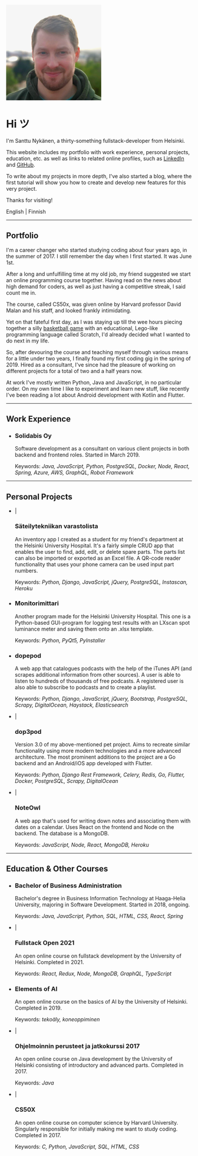 <img src="index.png" alt="Kuva minusta"></img>

# Hi ツ

I'm Santtu Nykänen, a thirty-something fullstack-developer from Helsinki.

This website includes my <nuxt-link to="/portfolio">portfolio</nuxt-link> with work experience, personal projects,
education, etc. as well as links to related online profiles, such as <a href='https://www.linkedin.com/in/santtu-nykanen/'>LinkedIn</a> and 
<a href='https://github.com/cyanidesayonara'>GitHub</a>. 

To write about my projects in more depth, I've also started a <nuxt-link to="/blog">blog</nuxt-link>, where the first 
tutorial will show you how to create and develop new features for this very project.

Thanks for visiting!

<p>
  <nuxt-link to="/portfolio" exact>
    English
  </nuxt-link>
  <span class="pipe"> | </span>
  <nuxt-link to="/portfolio/fi">
    Finnish
  </nuxt-link>
</p>

***

## Portfolio

I'm a career changer who started studying coding about four years ago, in the summer of 2017. I still remember the day
when I first started. It was June 1st.

After a long and unfulfilling time at my old job, my friend suggested we start an online programming course together. Having 
read on the news about high demand for coders, as well as just having a competitive streak, I said count me in.

The course, called CS50x, was given online by Harvard professor David Malan and his staff, and looked frankly intimidating.

Yet on that fateful first day, as I was staying up till the wee hours piecing together a silly
<a href="https://scratch.mit.edu/projects/164378114/">basketball game</a> with an educational, Lego-like programming
language called Scratch, I'd already decided what I wanted to do next in my life.

So, after devouring the course and teaching myself through various means for a little under two years, I finally found my
first coding gig in the spring of 2019. Hired as a consultant, I've since had the pleasure of working on different
projects for a total of two and a half years now.

At work I've mostly written Python, Java and JavaScript, in no particular order. On my own time I like to experiment and
learn new stuff, like recently I've been reading a lot about Android development with Kotlin and Flutter.

***

## Work Experience
*
  <aside>
    <a rel="noreferrer" href="https://www.linkedin.com/company/solidabis/">
      <font-awesome-icon :icon="['fab', 'linkedin']"/>
    </a>
  </aside>
  
  ### Solidabis Oy

  Software development as a consultant on various client projects in both backend and frontend roles. Started in March 2019.
  
  Keywords: *Java, JavaScript, Python, PostgreSQL, Docker, Node, React, Spring, Azure, AWS, GraphQL, Robot Framework*

***

## Personal Projects
* 
  <aside>
    <a href="https://varastolista.herokuapp.com/">
      <font-awesome-icon :icon="['fas', 'external-link-alt']"/>
        </a>
          <span class="pipe"> | </span>
        <a href="https://github.com/cyanidesayonara/varastolista">
      <font-awesome-icon :icon="['fab', 'github']"/>
    </a>
  </aside>
  
  ### Säteilytekniikan varastolista

  An inventory app I created as a student for my friend's department at the Helsinki University Hospital. It's a fairly
  simple CRUD app that enables the user to find, add, edit, or delete spare parts. The parts list can also be imported
  or exported as an Excel file. A QR-code reader functionality that uses your phone camera can be used input part numbers.
  
  Keywords: *Python, Django, JavaScript, jQuery, PostgreSQL, Instascan, Heroku*

* 
  <aside>
    <a href="https://github.com/cyanidesayonara/monitorimittari">
      <font-awesome-icon :icon="['fab', 'github']"/>
    </a>
  </aside>
  
  ### Monitorimittari

  Another program made for the Helsinki University Hospital. This one is a Python-based GUI-program for logging test
  results with an LXscan spot luminance meter and saving them onto an .xlsx template.
  
  Keywords: *Python, PyQt5, PyInstaller*

* 
  <aside>
    <a href="https://github.com/cyanidesayonara/dopepod">
      <font-awesome-icon :icon="['fab', 'github']"/>
    </a>
  </aside>
  
  ### dopepod

  A web app that catalogues podcasts with the help of the iTunes API (and scrapes additional information from other
  sources). A user is able to listen to hundreds of thousands of free podcasts. A registered user is also able to
  subscribe to podcasts and to create a playlist.
  
  Keywords: *Python, Django, JavaScript, jQuery, Bootstrap, PostgreSQL, Scrapy, DigitalOcean, Haystack, Elasticsearch*

* 
  <aside>
    <a href="https://dop3pod.herokuapp.com/">
      <font-awesome-icon :icon="['fas', 'external-link-alt']"/>
    </a>
    <span class="pipe"> | </span>
    <a href="https://github.com/cyanidesayonara/dop3pod">
      <font-awesome-icon :icon="['fab', 'github']"/>
    </a>
  </aside>
  
  ### dop3pod

  Version 3.0 of my above-mentioned pet project. Aims to recreate similar functionality using more modern technologies
  and a more advanced architecture. The most prominent additions to the project are a Go backend and an Android/iOS app
  developed with Flutter.
  
  Keywords: *Python, Django Rest Framework, Celery, Redis, Go, Flutter, Docker, PostgreSQL, Scrapy, DigitalOcean*

* 
  <aside>
    <a href="https://noteowl.herokuapp.com/">
      <font-awesome-icon :icon="['fas', 'external-link-alt']"/>
    </a>
    <span class="pipe"> | </span>
    <a href="https://github.com/cyanidesayonara/noteowl">
      <font-awesome-icon :icon="['fab', 'github']"/>
    </a>
  </aside>
  
  ### NoteOwl

  A web app that's used for writing down notes and associating them with dates on a calendar. Uses React on the frontend
  and Node on the backend. The database is a MongoDB.
  
  Keywords: *JavaScript, Node, React, MongoDB, Heroku*

***

## Education & Other Courses
* 
  <aside>
    <a rel="noreferrer" href="https://www.haaga-helia.fi/fi/tietojenkasittelyn-koulutus-tradenomi-amk">
      <font-awesome-icon :icon="['fas', 'external-link-alt']"/>
    </a>
  </aside>
  
  ### Bachelor of Business Administration

  Bachelor's degree in Business Information Technology at Haaga-Helia University, majoring in Software Development.
  Started in 2018, ongoing.
  
  Keywords: *Java, JavaScript, Python, SQL, HTML, CSS, React, Spring*

* 
  <aside>
    <a rel="noreferrer" href="https://fullstackopen.com/">
      <font-awesome-icon :icon="['fas', 'external-link-alt']"/>
    </a>
    <span class="pipe"> | </span>
    <a href="https://github.com/cyanidesayonara/fullstack-mooc-2021">
      <font-awesome-icon :icon="['fab', 'github']"/>
    </a>
  </aside>
  
  ### Fullstack Open 2021

  An open online course on fullstack development by the University of Helsinki. Completed in 2021.
  
  Keywords: *React, Redux, Node, MongoDB, GraphQL, TypeScript*

* 
  <aside>
    <a rel="noreferrer" href="https://www.elementsofai.com/fi">
      <font-awesome-icon :icon="['fas', 'external-link-alt']"/>
    </a>
  </aside>
  
  ### Elements of AI

  An open online course on the basics of AI by the University of Helsinki. Completed in 2019.
  
  Keywords: *tekoäly, koneoppiminen*

* 
  <aside>
    <a rel="noreferrer" href="https://2017-ohjelmointi.github.io/">
      <font-awesome-icon :icon="['fas', 'external-link-alt']"/>
    </a>
    <span class="pipe"> | </span>
    <a href="https://github.com/cyanidesayonara/java-mooc">
      <font-awesome-icon :icon="['fab', 'github']"/>
    </a>
  </aside>
  
  ### Ohjelmoinnin perusteet ja jatkokurssi 2017

  An open online course on Java development by the University of Helsinki consisting of introductory and advanced parts.
  Completed in 2017.
  
  Keywords: *Java*

* 
  <aside class="shadow-md">
    <a rel="noreferrer" to="https://www.edx.org/course/introduction-computer-science-harvardx-cs50x">
      <font-awesome-icon :icon="['fas', 'external-link-alt']"/>
    </a>
    <span class="pipe"> | </span>
    <a to="https://github.com/cyanidesayonara/cs50-mooc">
      <font-awesome-icon :icon="['fab', 'github']"/>
    </a>
  </aside>
  
  ### CS50X

  An open online course on computer science by Harvard University. Singularly responsible for initially making me want
  to study coding. Completed in 2017.
  
  Keywords: *C, Python, JavaScript, SQL, HTML, CSS*
